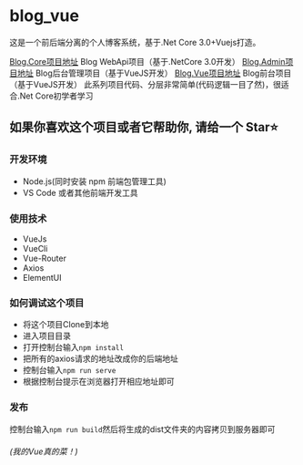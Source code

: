 # blog_vue

这是一个前后端分离的个人博客系统，基于.Net Core 3.0+Vuejs打造。

[Blog.Core项目地址](https://github.com/dy2001/Blog.Core.WebApi)   	Blog WebApi项目（基于.NetCore 3.0开发）
[Blog.Admin项目地址](https://github.com/dy2001/blog_admin) 	Blog后台管理项目（基于VueJS开发）
[Blog.Vue项目地址](https://github.com/dy2001/blog_vue)		Blog前台项目（基于VueJS开发）
此系列项目代码、分层非常简单(代码逻辑一目了然)，很适合.Net Core初学者学习

## 如果你喜欢这个项目或者它帮助你, 请给一个 Star⭐
### 开发环境

- Node.js(同时安装 npm 前端包管理工具)
- VS Code 或者其他前端开发工具

### 使用技术

- VueJs
- VueCli
- Vue-Router
- Axios
- ElementUI

### 如何调试这个项目

- 将这个项目Clone到本地
- 进入项目目录
- 打开控制台输入`npm install`
- 把所有的axios请求的地址改成你的后端地址
- 控制台输入`npm run serve`
- 根据控制台提示在浏览器打开相应地址即可

### 发布

控制台输入`npm run build`然后将生成的dist文件夹的内容拷贝到服务器即可

###### (我的Vue真的菜！)